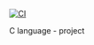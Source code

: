 [![CI](https://github.com/RomanR-dev/C_Lab_Proj/actions/workflows/CI.yml/badge.svg)](https://github.com/RomanR-dev/C_Lab_Proj/actions/workflows/CI.yml)

C language - project
